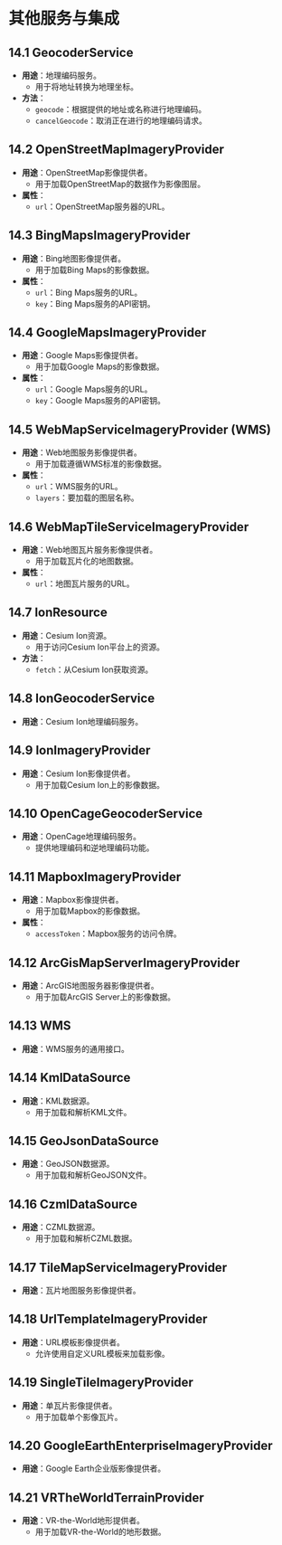 # 其他服务与集成

## 14.1 GeocoderService
- **用途**：地理编码服务。
  - 用于将地址转换为地理坐标。
- **方法**：
  - `geocode`：根据提供的地址或名称进行地理编码。
  - `cancelGeocode`：取消正在进行的地理编码请求。

## 14.2 OpenStreetMapImageryProvider
- **用途**：OpenStreetMap影像提供者。
  - 用于加载OpenStreetMap的数据作为影像图层。
- **属性**：
  - `url`：OpenStreetMap服务器的URL。

## 14.3 BingMapsImageryProvider
- **用途**：Bing地图影像提供者。
  - 用于加载Bing Maps的影像数据。
- **属性**：
  - `url`：Bing Maps服务的URL。
  - `key`：Bing Maps服务的API密钥。

## 14.4 GoogleMapsImageryProvider
- **用途**：Google Maps影像提供者。
  - 用于加载Google Maps的影像数据。
- **属性**：
  - `url`：Google Maps服务的URL。
  - `key`：Google Maps服务的API密钥。

## 14.5 WebMapServiceImageryProvider (WMS)
- **用途**：Web地图服务影像提供者。
  - 用于加载遵循WMS标准的影像数据。
- **属性**：
  - `url`：WMS服务的URL。
  - `layers`：要加载的图层名称。

## 14.6 WebMapTileServiceImageryProvider
- **用途**：Web地图瓦片服务影像提供者。
  - 用于加载瓦片化的地图数据。
- **属性**：
  - `url`：地图瓦片服务的URL。

## 14.7 IonResource
- **用途**：Cesium Ion资源。
  - 用于访问Cesium Ion平台上的资源。
- **方法**：
  - `fetch`：从Cesium Ion获取资源。

## 14.8 IonGeocoderService
- **用途**：Cesium Ion地理编码服务。

## 14.9 IonImageryProvider
- **用途**：Cesium Ion影像提供者。
  - 用于加载Cesium Ion上的影像数据。

## 14.10 OpenCageGeocoderService
- **用途**：OpenCage地理编码服务。
  - 提供地理编码和逆地理编码功能。

## 14.11 MapboxImageryProvider
- **用途**：Mapbox影像提供者。
  - 用于加载Mapbox的影像数据。
- **属性**：
  - `accessToken`：Mapbox服务的访问令牌。

## 14.12 ArcGisMapServerImageryProvider
- **用途**：ArcGIS地图服务器影像提供者。
  - 用于加载ArcGIS Server上的影像数据。

## 14.13 WMS
- **用途**：WMS服务的通用接口。

## 14.14 KmlDataSource
- **用途**：KML数据源。
  - 用于加载和解析KML文件。

## 14.15 GeoJsonDataSource
- **用途**：GeoJSON数据源。
  - 用于加载和解析GeoJSON文件。

## 14.16 CzmlDataSource
- **用途**：CZML数据源。
  - 用于加载和解析CZML数据。

## 14.17 TileMapServiceImageryProvider
- **用途**：瓦片地图服务影像提供者。

## 14.18 UrlTemplateImageryProvider
- **用途**：URL模板影像提供者。
  - 允许使用自定义URL模板来加载影像。

## 14.19 SingleTileImageryProvider
- **用途**：单瓦片影像提供者。
  - 用于加载单个影像瓦片。

## 14.20 GoogleEarthEnterpriseImageryProvider
- **用途**：Google Earth企业版影像提供者。

## 14.21 VRTheWorldTerrainProvider
- **用途**：VR-the-World地形提供者。
  - 用于加载VR-the-World的地形数据。